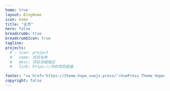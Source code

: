 ```yaml
---
home: true
layout: BlogHome
icon: home
title: "主页"
hero: false
breadcrumb: true
breadcrumbIcon: true
tagline: 
projects:
  # - icon: project
  #   name: 项目名称
  #   desc: 项目详细描述
  #   link: https://你的项目链接

footer: "<a href='https://theme-hope.vuejs.press/'>VuePress Theme Hope</a>"
copyright: false
---
```

<!-- 
这是一个博客主页的案例。

要使用此布局，你应该在页面前端设置 `layout: BlogHome` 和 `home: true`。

相关配置文档请见 [博客主页](https://theme-hope.vuejs.press/zh/guide/blog/home/)。 -->
